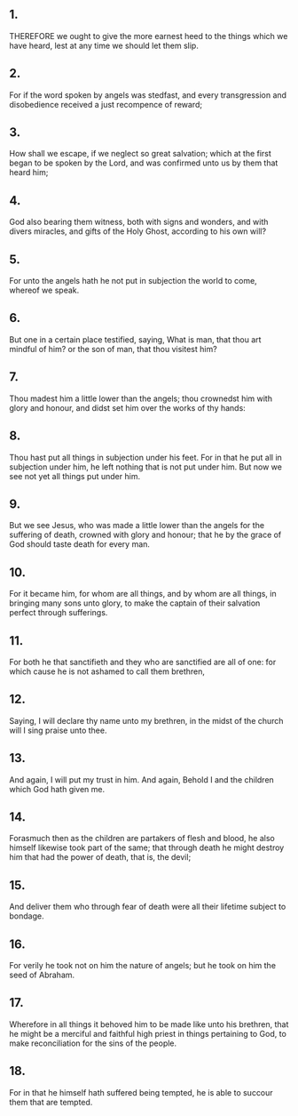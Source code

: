 ## 1.
THEREFORE we ought to give the more earnest heed to the things which we have heard, lest at any time we should let them slip.
## 2.
For if the word spoken by angels was stedfast, and every transgression and disobedience received a just recompence of reward;
## 3.
How shall we escape, if we neglect so great salvation; which at the first began to be spoken by the Lord, and was confirmed unto us by them that heard him;
## 4.
God also bearing them witness, both with signs and wonders, and with divers miracles, and gifts of the Holy Ghost, according to his own will?
## 5.
For unto the angels hath he not put in subjection the world to come, whereof we speak.
## 6.
But one in a certain place testified, saying, What is man, that thou art mindful of him? or the son of man, that thou visitest him?
## 7.
Thou madest him a little lower than the angels; thou crownedst him with glory and honour, and didst set him over the works of thy hands:
## 8.
Thou hast put all things in subjection under his feet. For in that he put all in subjection under him, he left nothing that is not put under him. But now we see not yet all things put under him.
## 9.
But we see Jesus, who was made a little lower than the angels for the suffering of death, crowned with glory and honour; that he by the grace of God should taste death for every man.
## 10.
For it became him, for whom are all things, and by whom are all things, in bringing many sons unto glory, to make the captain of their salvation perfect through sufferings.
## 11.
For both he that sanctifieth and they who are sanctified are all of one: for which cause he is not ashamed to call them brethren,
## 12.
Saying, I will declare thy name unto my brethren, in the midst of the church will I sing praise unto thee.
## 13.
And again, I will put my trust in him. And again, Behold I and the children which God hath given me.
## 14.
Forasmuch then as the children are partakers of flesh and blood, he also himself likewise took part of the same; that through death he might destroy him that had the power of death, that is, the devil;
## 15.
And deliver them who through fear of death were all their lifetime subject to bondage.
## 16.
For verily he took not on him the nature of angels; but he took on him the seed of Abraham.
## 17.
Wherefore in all things it behoved him to be made like unto his brethren, that he might be a merciful and faithful high priest in things pertaining to God, to make reconciliation for the sins of the people.
## 18.
For in that he himself hath suffered being tempted, he is able to succour them that are tempted.
